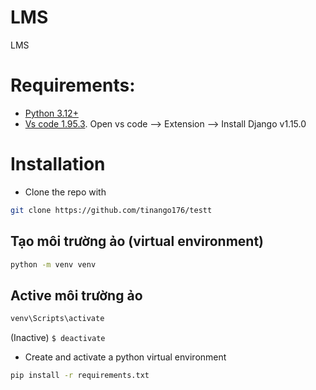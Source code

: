 # LMS
LMS
# Requirements:
- [Python 3.12+](https://www.python.org/downloads/release/python-3120/)
- [Vs code 1.95.3](https://code.visualstudio.com/updates/v1_95). Open vs code --> Extension --> Install Django v1.15.0
# Installation

- Clone the repo with

```bash
git clone https://github.com/tinango176/testt
```

## Tạo môi trường ảo (virtual environment)

```bash
python -m venv venv
```

## Active môi trường ảo

```bash
venv\Scripts\activate
```

(Inactive) `$ deactivate`
- Create and activate a python virtual environment

```bash
pip install -r requirements.txt
```

